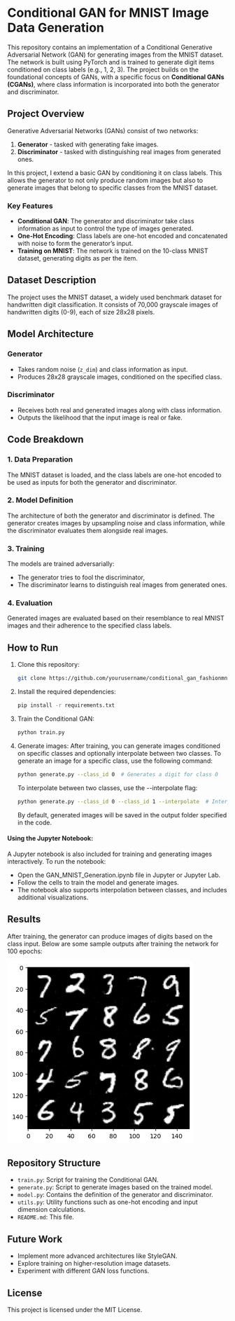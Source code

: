 # Conditional GAN for MNIST Image Data Generation

This repository contains an implementation of a Conditional Generative Adversarial Network (GAN) for generating images from the MNIST dataset. The network is built using PyTorch and is trained to generate digit items conditioned on class labels (e.g., 1, 2, 3). The project builds on the foundational concepts of GANs, with a specific focus on **Conditional GANs (CGANs)**, where class information is incorporated into both the generator and discriminator.

## Project Overview

Generative Adversarial Networks (GANs) consist of two networks: 
1. **Generator** - tasked with generating fake images.
2. **Discriminator** - tasked with distinguishing real images from generated ones.

In this project, I extend a basic GAN by conditioning it on class labels. This allows the generator to not only produce random images but also to generate images that belong to specific classes from the MNIST dataset.

### Key Features
- **Conditional GAN**: The generator and discriminator take class information as input to control the type of images generated.
- **One-Hot Encoding**: Class labels are one-hot encoded and concatenated with noise to form the generator’s input.
- **Training on MNIST**: The network is trained on the 10-class MNIST dataset, generating digits as per the item.

## Dataset Description
The project uses the MNIST dataset, a widely used benchmark dataset for handwritten digit classification. It consists of 70,000 grayscale images of handwritten digits (0-9), each of size 28x28 pixels.

## Model Architecture

### Generator
- Takes random noise (`z_dim`) and class information as input.
- Produces 28x28 grayscale images, conditioned on the specified class.

### Discriminator
- Receives both real and generated images along with class information.
- Outputs the likelihood that the input image is real or fake.

## Code Breakdown

### 1. **Data Preparation**
The MNIST dataset is loaded, and the class labels are one-hot encoded to be used as inputs for both the generator and discriminator.

### 2. **Model Definition**
The architecture of both the generator and discriminator is defined. The generator creates images by upsampling noise and class information, while the discriminator evaluates them alongside real images.

### 3. **Training**
The models are trained adversarially: 
- The generator tries to fool the discriminator, 
- The discriminator learns to distinguish real images from generated ones.

### 4. **Evaluation**
Generated images are evaluated based on their resemblance to real MNIST images and their adherence to the specified class labels.

## How to Run

1. Clone this repository:
   ```bash
   git clone https://github.com/yourusername/conditional_gan_fashionmnist.git
   ```

2. Install the required dependencies:
   ```bash
   pip install -r requirements.txt
   ```

3. Train the Conditional GAN:
   ```bash
   python train.py
   ```

4. Generate images:
   After training, you can generate images conditioned on specific classes and optionally interpolate between two classes. To generate an image for a specific class, use the following command:

   ``` bash
   python generate.py --class_id 0  # Generates a digit for class 0
   ```
   To interpolate between two classes, use the --interpolate flag:
   
   ``` bash
   python generate.py --class_id 0 --class_id 1 --interpolate  # Interpolates between class 0 and class 1
   ``` 
   By default, generated images will be saved in the output folder specified in the code.

#### Using the Jupyter Notebook:

A Jupyter notebook is also included for training and generating images interactively. To run the notebook:

 - Open the GAN_MNIST_Generation.ipynb file in Jupyter or Jupyter Lab.
 - Follow the cells to train the model and generate images.
 - The notebook also supports interpolation between classes, and includes additional visualizations.

## Results

After training, the generator can produce images of digits based on the class input. Below are some sample outputs after training the network for 100 epochs:

![Generated Digits Sample](gan_generated_digits_2.png)

## Repository Structure

- `train.py`: Script for training the Conditional GAN.
- `generate.py`: Script to generate images based on the trained model.
- `model.py`: Contains the definition of the generator and discriminator.
- `utils.py`: Utility functions such as one-hot encoding and input dimension calculations.
- `README.md`: This file.

## Future Work

- Implement more advanced architectures like StyleGAN.
- Explore training on higher-resolution image datasets.
- Experiment with different GAN loss functions.

## License

This project is licensed under the MIT License.
